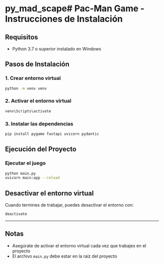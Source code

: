 # py_mad_scape# Pac-Man Game - Instrucciones de Instalación

## Requisitos
- Python 3.7 o superior instalado en Windows

## Pasos de Instalación

### 1. Crear entorno virtual
```bash
python -m venv venv
```

### 2. Activar el entorno virtual
```bash
venv\Scripts\activate
```

### 3. Instalar las dependencias
```bash
pip install pygame fastapi uvicorn pydantic
```

## Ejecución del Proyecto

### Ejecutar el juego
```bash
python main.py
uvicorn main:app --reload
```

## Desactivar el entorno virtual
Cuando termines de trabajar, puedes desactivar el entorno con:
```bash
deactivate
```

---

## Notas
- Asegúrate de activar el entorno virtual cada vez que trabajes en el proyecto
- El archivo `main.py` debe estar en la raíz del proyecto